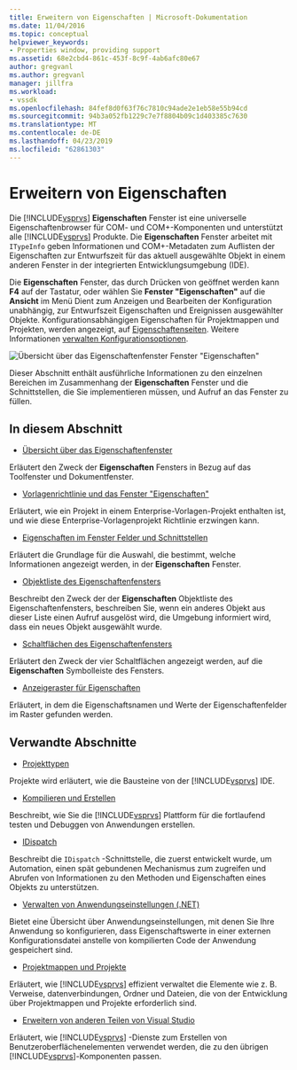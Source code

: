 ```yaml
---
title: Erweitern von Eigenschaften | Microsoft-Dokumentation
ms.date: 11/04/2016
ms.topic: conceptual
helpviewer_keywords:
- Properties window, providing support
ms.assetid: 68e2cbd4-861c-453f-8c9f-4ab6afc80e67
author: gregvanl
ms.author: gregvanl
manager: jillfra
ms.workload:
- vssdk
ms.openlocfilehash: 84fef8d0f63f76c7810c94ade2e1eb58e55b94cd
ms.sourcegitcommit: 94b3a052fb1229c7e7f8804b09c1d403385c7630
ms.translationtype: MT
ms.contentlocale: de-DE
ms.lasthandoff: 04/23/2019
ms.locfileid: "62861303"
---
```

# <a name="extend-properties"></a>Erweitern von Eigenschaften
Die [!INCLUDE[vsprvs](../../code-quality/includes/vsprvs_md.md)] **Eigenschaften** Fenster ist eine universelle Eigenschaftenbrowser für COM- und COM+-Komponenten und unterstützt alle [!INCLUDE[vsprvs](../../code-quality/includes/vsprvs_md.md)] Produkte. Die **Eigenschaften** Fenster arbeitet mit `ITypeInfo` geben Informationen und COM+-Metadaten zum Auflisten der Eigenschaften zur Entwurfszeit für das aktuell ausgewählte Objekt in einem anderen Fenster in der integrierten Entwicklungsumgebung (IDE).

 Die **Eigenschaften** Fenster, das durch Drücken von geöffnet werden kann **F4** auf der Tastatur, oder wählen Sie **Fenster "Eigenschaften"** auf die **Ansicht** im Menü Dient zum Anzeigen und Bearbeiten der Konfiguration unabhängig, zur Entwurfszeit Eigenschaften und Ereignissen ausgewählter Objekte. Konfigurationsabhängigen Eigenschaften für Projektmappen und Projekten, werden angezeigt, auf [Eigenschaftenseiten](../../extensibility/internals/property-pages.md). Weitere Informationen [verwalten Konfigurationsoptionen](../../extensibility/internals/managing-configuration-options.md).

 ![Übersicht über das Eigenschaftenfenster](../../extensibility/internals/media/vspropertieswindow.png "VsPropertiesWindow") Fenster "Eigenschaften"

 Dieser Abschnitt enthält ausführliche Informationen zu den einzelnen Bereichen im Zusammenhang der **Eigenschaften** Fenster und die Schnittstellen, die Sie implementieren müssen, und Aufruf an das Fenster zu füllen.

## <a name="in-this-section"></a>In diesem Abschnitt
- [Übersicht über das Eigenschaftenfenster](../../extensibility/internals/properties-window-overview.md)

 Erläutert den Zweck der **Eigenschaften** Fensters in Bezug auf das Toolfenster und Dokumentfenster.

- [Vorlagenrichtlinie und das Fenster "Eigenschaften"](../../extensibility/internals/template-policy-and-the-properties-window.md)

 Erläutert, wie ein Projekt in einem Enterprise-Vorlagen-Projekt enthalten ist, und wie diese Enterprise-Vorlagenprojekt Richtlinie erzwingen kann.

- [Eigenschaften im Fenster Felder und Schnittstellen](../../extensibility/internals/properties-window-fields-and-interfaces.md)

 Erläutert die Grundlage für die Auswahl, die bestimmt, welche Informationen angezeigt werden, in der **Eigenschaften** Fenster.

- [Objektliste des Eigenschaftenfensters](../../extensibility/internals/properties-window-object-list.md)

 Beschreibt den Zweck der der **Eigenschaften** Objektliste des Eigenschaftenfensters, beschreiben Sie, wenn ein anderes Objekt aus dieser Liste einen Aufruf ausgelöst wird, die Umgebung informiert wird, dass ein neues Objekt ausgewählt wurde.

- [Schaltflächen des Eigenschaftenfensters](../../extensibility/internals/properties-window-buttons.md)

 Erläutert den Zweck der vier Schaltflächen angezeigt werden, auf die **Eigenschaften** Symbolleiste des Fensters.

- [Anzeigeraster für Eigenschaften](../../extensibility/internals/properties-display-grid.md)

 Erläutert, in dem die Eigenschaftsnamen und Werte der Eigenschaftenfelder im Raster gefunden werden.

## <a name="related-sections"></a>Verwandte Abschnitte
- [Projekttypen](../../extensibility/internals/project-types.md)

 Projekte wird erläutert, wie die Bausteine von der [!INCLUDE[vsprvs](../../code-quality/includes/vsprvs_md.md)] IDE.

- [Kompilieren und Erstellen](../../ide/compiling-and-building-in-visual-studio.md)

 Beschreibt, wie Sie die [!INCLUDE[vsprvs](../../code-quality/includes/vsprvs_md.md)] Plattform für die fortlaufend testen und Debuggen von Anwendungen erstellen.

- [IDispatch](/previous-versions/windows/desktop/api/oaidl/nn-oaidl-idispatch)

 Beschreibt die `IDispatch` -Schnittstelle, die zuerst entwickelt wurde, um Automation, einen spät gebundenen Mechanismus zum zugreifen und Abrufen von Informationen zu den Methoden und Eigenschaften eines Objekts zu unterstützen.

- [Verwalten von Anwendungseinstellungen (.NET)](../../ide/managing-application-settings-dotnet.md)

 Bietet eine Übersicht über Anwendungseinstellungen, mit denen Sie Ihre Anwendung so konfigurieren, dass Eigenschaftswerte in einer externen Konfigurationsdatei anstelle von kompilierten Code der Anwendung gespeichert sind.

- [Projektmappen und Projekte](../../ide/solutions-and-projects-in-visual-studio.md)

 Erläutert, wie [!INCLUDE[vsprvs](../../code-quality/includes/vsprvs_md.md)] effizient verwaltet die Elemente wie z. B. Verweise, datenverbindungen, Ordner und Dateien, die von der Entwicklung über Projektmappen und Projekte erforderlich sind.

- [Erweitern von anderen Teilen von Visual Studio](../../extensibility/extending-other-parts-of-visual-studio.md)

 Erläutert, wie [!INCLUDE[vsprvs](../../code-quality/includes/vsprvs_md.md)] -Dienste zum Erstellen von Benutzeroberflächenelementen verwendet werden, die zu den übrigen [!INCLUDE[vsprvs](../../code-quality/includes/vsprvs_md.md)]-Komponenten passen.